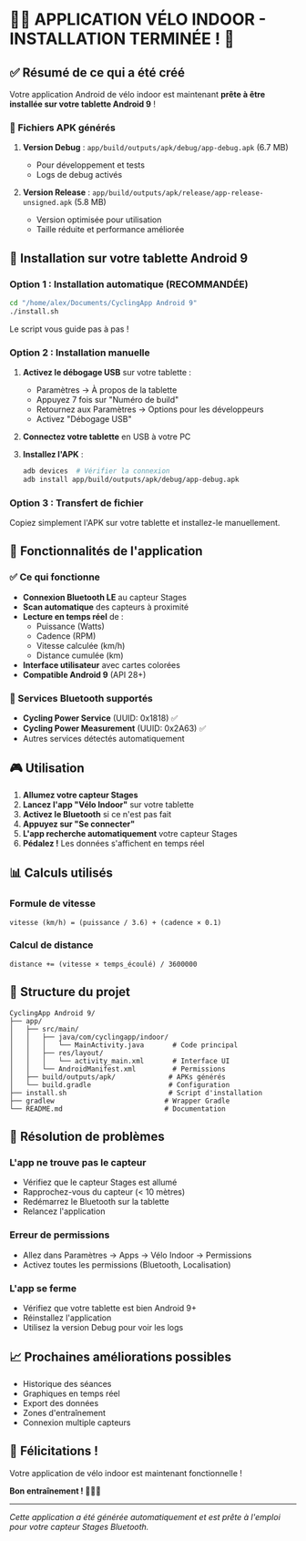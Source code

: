 # 🚴‍♂️ APPLICATION VÉLO INDOOR - INSTALLATION TERMINÉE ! 🎉

## ✅ Résumé de ce qui a été créé

Votre application Android de vélo indoor est maintenant **prête à être installée sur votre tablette Android 9** !

### 📱 Fichiers APK générés

1. **Version Debug** : `app/build/outputs/apk/debug/app-debug.apk` (6.7 MB)
   - Pour développement et tests
   - Logs de debug activés

2. **Version Release** : `app/build/outputs/apk/release/app-release-unsigned.apk` (5.8 MB)
   - Version optimisée pour utilisation
   - Taille réduite et performance améliorée

## 🚀 Installation sur votre tablette Android 9

### Option 1 : Installation automatique (RECOMMANDÉE)

```bash
cd "/home/alex/Documents/CyclingApp Android 9"
./install.sh
```

Le script vous guide pas à pas !

### Option 2 : Installation manuelle

1. **Activez le débogage USB** sur votre tablette :
   - Paramètres → À propos de la tablette
   - Appuyez 7 fois sur "Numéro de build"
   - Retournez aux Paramètres → Options pour les développeurs
   - Activez "Débogage USB"

2. **Connectez votre tablette** en USB à votre PC

3. **Installez l'APK** :
   ```bash
   adb devices  # Vérifier la connexion
   adb install app/build/outputs/apk/debug/app-debug.apk
   ```

### Option 3 : Transfert de fichier

Copiez simplement l'APK sur votre tablette et installez-le manuellement.

## 🎯 Fonctionnalités de l'application

### ✅ Ce qui fonctionne

- **Connexion Bluetooth LE** au capteur Stages
- **Scan automatique** des capteurs à proximité
- **Lecture en temps réel** de :
  - Puissance (Watts)
  - Cadence (RPM)
  - Vitesse calculée (km/h)
  - Distance cumulée (km)
- **Interface utilisateur** avec cartes colorées
- **Compatible Android 9** (API 28+)

### 🔧 Services Bluetooth supportés

- **Cycling Power Service** (UUID: 0x1818) ✅
- **Cycling Power Measurement** (UUID: 0x2A63) ✅
- Autres services détectés automatiquement

## 🎮 Utilisation

1. **Allumez votre capteur Stages**
2. **Lancez l'app "Vélo Indoor"** sur votre tablette
3. **Activez le Bluetooth** si ce n'est pas fait
4. **Appuyez sur "Se connecter"**
5. **L'app recherche automatiquement** votre capteur Stages
6. **Pédalez !** Les données s'affichent en temps réel

## 📊 Calculs utilisés

### Formule de vitesse
```
vitesse (km/h) = (puissance / 3.6) + (cadence × 0.1)
```

### Calcul de distance
```
distance += (vitesse × temps_écoulé) / 3600000
```

## 🔧 Structure du projet

```
CyclingApp Android 9/
├── app/
│   ├── src/main/
│   │   ├── java/com/cyclingapp/indoor/
│   │   │   └── MainActivity.java       # Code principal
│   │   ├── res/layout/
│   │   │   └── activity_main.xml       # Interface UI
│   │   └── AndroidManifest.xml         # Permissions
│   ├── build/outputs/apk/             # APKs générés
│   └── build.gradle                   # Configuration
├── install.sh                         # Script d'installation
├── gradlew                           # Wrapper Gradle
└── README.md                         # Documentation
```

## 🚨 Résolution de problèmes

### L'app ne trouve pas le capteur
- Vérifiez que le capteur Stages est allumé
- Rapprochez-vous du capteur (< 10 mètres)
- Redémarrez le Bluetooth sur la tablette
- Relancez l'application

### Erreur de permissions
- Allez dans Paramètres → Apps → Vélo Indoor → Permissions
- Activez toutes les permissions (Bluetooth, Localisation)

### L'app se ferme
- Vérifiez que votre tablette est bien Android 9+
- Réinstallez l'application
- Utilisez la version Debug pour voir les logs

## 📈 Prochaines améliorations possibles

- Historique des séances
- Graphiques en temps réel
- Export des données
- Zones d'entraînement
- Connexion multiple capteurs

## 🎉 Félicitations !

Votre application de vélo indoor est maintenant fonctionnelle ! 

**Bon entraînement ! 🚴‍♂️💪**

---

*Cette application a été générée automatiquement et est prête à l'emploi pour votre capteur Stages Bluetooth.*